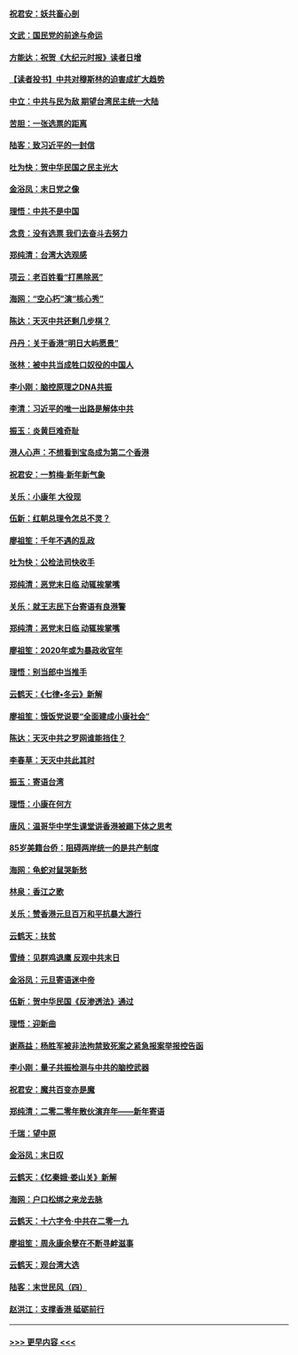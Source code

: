 #### [祝君安：妖共畜心剖](../pages/nsc993/n11794273.md?t=01160955) 
#### [文武：国民党的前途与命运](../pages/nsc993/n11794198.md?t=01160955) 
#### [方能达：祝贺《大纪元时报》读者日增](../pages/nsc993/n11793807.md?t=01160955) 
#### [【读者投书】中共对穆斯林的迫害成扩大趋势](../pages/nsc993/n11791371.md?t=01160955) 
#### [中立：中共与民为敌 期望台湾民主统一大陆](../pages/nsc993/n11790392.md?t=01160955) 
#### [苦胆：一张选票的距离](../pages/nsc993/n11788914.md?t=01160955) 
#### [陆客：致习近平的一封信](../pages/nsc993/n11788867.md?t=01160955) 
#### [吐为快：贺中华民国之民主光大](../pages/nsc993/n11788618.md?t=01160955) 
#### [金浴凤：末日党之像](../pages/nsc993/n11787475.md?t=01160955) 
#### [理悟：中共不是中国](../pages/nsc993/n11787463.md?t=01160955) 
#### [念贲：没有选票  我们去奋斗去努力](../pages/nsc993/n11787398.md?t=01160955) 
#### [郑纯清：台湾大选观感](../pages/nsc993/n11786210.md?t=01160955) 
#### [项云：老百姓看“打黑除恶”](../pages/nsc993/n11785398.md?t=01160955) 
#### [海网：“空心朽”演“核心秀”](../pages/nsc993/n11783874.md?t=01160955) 
#### [陈达：天灭中共还剩几步棋？](../pages/nsc993/n11783719.md?t=01160955) 
#### [丹丹：关于香港“明日大屿愿景”](../pages/nsc993/n11783273.md?t=01160955) 
#### [张林：被中共当成牲口奴役的中国人](../pages/nsc993/n11782397.md?t=01160955) 
#### [李小刚：脑控原理之DNA共振](../pages/nsc993/n11780962.md?t=01160955) 
#### [李清：习近平的唯一出路是解体中共](../pages/nsc993/n11780866.md?t=01160955) 
#### [振玉：炎黄巨难奇耻](../pages/nsc993/n11779632.md?t=01160955) 
#### [港人心声：不想看到宝岛成为第二个香港](../pages/nsc993/n11778817.md?t=01160955) 
#### [祝君安：一剪梅‧新年新气象](../pages/nsc993/n11776340.md?t=01160955) 
#### [关乐：小康年 大役现](../pages/nsc993/n11774213.md?t=01160955) 
#### [伍新：红朝总理令怎总不灵？](../pages/nsc993/n11770813.md?t=01160955) 
#### [廖祖笙：千年不遇的乱政](../pages/nsc993/n11770373.md?t=01160955) 
#### [吐为快：公检法司快收手](../pages/nsc993/n11770359.md?t=01160955) 
#### [郑纯清：恶党末日临 动辄挨掌嘴](../pages/nsc993/n11769912.md?t=01160955) 
#### [关乐：就王志民下台寄语有良港警](../pages/nsc993/n11769903.md?t=01160955) 
#### [郑纯清：恶党末日临 动辄挨掌嘴](../pages/nsc993/n11769356.md?t=01160955) 
#### [廖祖笙：2020年或为暴政收官年](../pages/nsc993/n11768216.md?t=01160955) 
#### [理悟：别当郎中当推手](../pages/nsc993/n11768243.md?t=01160955) 
#### [云鹤天：《七律▪冬云》新解](../pages/nsc993/n11768204.md?t=01160955) 
#### [廖祖笙：饿饭党说要“全面建成小康社会”](../pages/nsc993/n11767482.md?t=01160955) 
#### [陈达：天灭中共之罗网谁能挡住？](../pages/nsc993/n11767465.md?t=01160955) 
#### [李春草：天灭中共此其时](../pages/nsc993/n11767452.md?t=01160955) 
#### [振玉：寄语台湾](../pages/nsc993/n11767432.md?t=01160955) 
#### [理悟：小康在何方](../pages/nsc993/n11767394.md?t=01160955) 
#### [唐风：温哥华中学生课堂讲香港被踢下体之思考](../pages/nsc993/n11766848.md?t=01160955) 
#### [85岁美籍台侨：阻碍两岸统一的是共产制度](../pages/nsc993/n11765043.md?t=01160955) 
#### [海网：龟蛇对鼠哭新愁](../pages/nsc993/n11764895.md?t=01160955) 
#### [林泉：香江之歌](../pages/nsc993/n11764415.md?t=01160955) 
#### [关乐：赞香港元旦百万和平抗暴大游行](../pages/nsc993/n11764382.md?t=01160955) 
#### [云鹤天：扶贫](../pages/nsc993/n11764245.md?t=01160955) 
#### [雪绮：见群鸡退鹰  反观中共末日](../pages/nsc993/n11762112.md?t=01160955) 
#### [金浴凤：元旦寄语迷中帝](../pages/nsc993/n11761788.md?t=01160955) 
#### [伍新：贺中华民国《反渗透法》通过](../pages/nsc993/n11761994.md?t=01160955) 
#### [理悟：迎新曲](../pages/nsc993/n11761152.md?t=01160955) 
#### [谢燕益：杨胜军被非法拘禁致死案之紧急报案举报控告函](../pages/nsc993/n11756134.md?t=01160955) 
#### [李小刚：量子共振检测与中共的脑控武器](../pages/nsc993/n11754518.md?t=01160955) 
#### [祝君安：魔共百变亦是魔](../pages/nsc993/n11754469.md?t=01160955) 
#### [郑纯清：二零二零年散伙演弃年——新年寄语](../pages/nsc993/n11754195.md?t=01160955) 
#### [千瑞：望中原](../pages/nsc993/n11754159.md?t=01160955) 
#### [金浴凤：末日叹](../pages/nsc993/n11752359.md?t=01160955) 
#### [云鹤天：《忆秦娥‧娄山关》新解](../pages/nsc993/n11752348.md?t=01160955) 
#### [海网：户口松绑之来龙去脉](../pages/nsc993/n11752328.md?t=01160955) 
#### [云鹤天：十六字令‧中共在二零一九](../pages/nsc993/n11752305.md?t=01160955) 
#### [廖祖笙：周永康余孽在不断寻衅滋事](../pages/nsc993/n11751013.md?t=01160955) 
#### [云鹤天：观台湾大选](../pages/nsc993/n11751007.md?t=01160955) 
#### [陆客：末世民风（四）](../pages/nsc993/n11749203.md?t=01160955) 
#### [赵洪江：支撑香港 砥砺前行](../pages/nsc993/n11748482.md?t=01160955) 

----
#### [ >>> 更早内容 <<< ](../indexes/nsc993-earlier.md)
